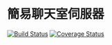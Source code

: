 # 簡易聊天室伺服器

[![Build Status](https://travis-ci.org/libterty/alz-chatroom-BE.svg?branch=dev)](https://travis-ci.org/libterty/alz-chatroom-BE)
[![Coverage Status](https://coveralls.io/repos/github/libterty/alz-chatroom-BE/badge.svg?branch=master)](https://coveralls.io/github/libterty/alz-chatroom-BE?branch=master)